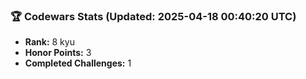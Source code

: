### 🏆 Codewars Stats (Updated: 2025-04-18 00:40:20 UTC)

- **Rank:** 8 kyu
- **Honor Points:** 3
- **Completed Challenges:** 1
